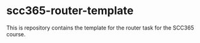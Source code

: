 # scc365-router-template
This is repository contains the template for the router task for the SCC365 course.
